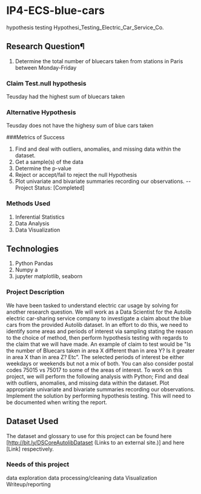 # IP4-ECS-blue-cars
hypothesis testing
 Hypothesi_Testing_Electric_Car_Service_Co.
## Research Question¶
1. Determine the total number of bluecars taken from stations in Paris between Monday-Friday
### Claim Test.null hypothesis
Teusday had the highest sum of bluecars taken
### Alternative Hypothesis
Teusday does not have the highesy sum of blue cars taken

###Metrics of Success
1. Find and deal with outliers, anomalies, and missing data within the dataset.
2. Get a sample(s) of the data
3.  Determine the p-value
4. Reject or accept/fail to reject the null Hypothesis
5. Plot univariate and bivariate summaries recording our observations.
-- Project Status: [Completed]
### Methods Used
1. Inferential Statistics
2.  Data Analysis
3.  Data Visualization
## Technologies
1. Python Pandas
2. Numpy a
3. jupyter matplotlib, seaborn
### Project Description
We have been tasked to understand electric car usage by solving for another research question. We will work as a Data Scientist for the Autolib electric car-sharing service company to investigate a claim about the blue cars from the provided Autolib dataset.
In an effort to do this, we need to identify some areas and periods of interest via sampling stating the reason to the choice of method, then perform hypothesis testing with regards to the claim that we will have made. An example of claim to test would be "Is the number of Bluecars taken in area X different than in area Y? Is it greater in area X than in area Z? Etc”. The selected periods of interest be either weekdays or weekends but not a mix of both. You can also consider postal codes 75015 vs 75017 to some of the areas of interest.
To work on this project, we will perform the following analysis with Python;
Find and deal with outliers, anomalies, and missing data within the dataset.
Plot appropriate univariate and bivariate summaries recording our observations.
Implement the solution by performing hypothesis testing.
This will need to be documented when writing the report.
## Dataset Used
The dataset and glossary to use for this project can be found here [http://bit.ly/DSCoreAutolibDataset (Links to an external site.)] and here [Link] respectively.
### Needs of this project
data exploration
data processing/cleaning
data Visualization
Writeup/reporting
